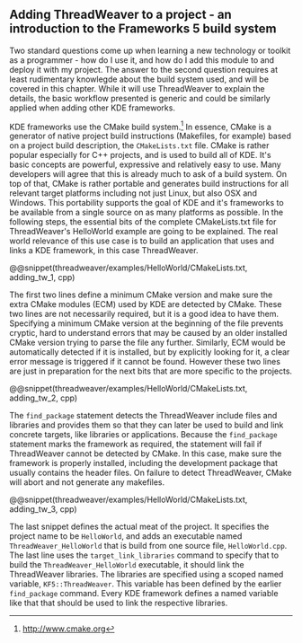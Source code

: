 ## Adding ThreadWeaver to a project - an introduction to the Frameworks 5 build system

Two standard questions come up when learning a new technology or toolkit as a programmer - how do I use it, and how do I add this module to and deploy it with my project. The answer to the second question requires at least rudimentary knowlegde about the build system used, and will be covered in this chapter. While it will use ThreadWeaver to explain the details, the basic workflow presented is generic and could be similarly applied when adding other KDE frameworks. 

KDE frameworks use the CMake build system.[^c] In essence, CMake is a generator of native project build instructions (Makefiles, for example) based on a project build description, the `CMakeLists.txt` file. CMake is rather popular especially for C++ projects, and is used to build all of KDE. It's basic concepts are powerful, expressive and relatively easy to use. Many developers will agree that this is already much to ask of a build system. On top of that, CMake is rather portable and generates build instructions for all relevant target platforms including not just Linux, but also OSX and Windows. This portability supports the goal of KDE and it's frameworks to be available from a single source on as many platforms as possible. In the following steps, the essential bits of the complete CMakeLists.txt file for ThreadWeaver's HelloWorld example are going to be explained. The real world relevance of this  use case is to build an application that uses and links a KDE framework, in this case ThreadWeaver. 

@@snippet(threadweaver/examples/HelloWorld/CMakeLists.txt, adding_tw_1, cpp)

The first two lines define a minimum CMake version and make sure the extra CMake modules (ECM) used by KDE are detected by CMake. These two lines are not necessarily required, but it is a good idea to have them. Specifying a minimum CMake version at the beginning of the file prevents cryptic, hard to understand errors that may be caused by an older installed CMake version trying to parse the file any further. Similarly, ECM would be automatically detected if it is installed, but by explicitly looking for it, a clear error message is triggered if it cannot be found. However these two lines are just in preparation for the next bits that are more specific to the projects.

@@snippet(threadweaver/examples/HelloWorld/CMakeLists.txt, adding_tw_2, cpp)

The `find_package` statement detects the ThreadWeaver include files and libraries and provides them so that they can later be used to build and link concrete targets, like libraries or applications. Because the `find_package` statement marks the framework as required, the statement will fail if ThreadWeaver cannot be detected by CMake. In this case, make sure the framework is properly installed, including the development package that usually contains the header files. On failure to detect ThreadWeaver, CMake will abort and not generate any makefiles. 

@@snippet(threadweaver/examples/HelloWorld/CMakeLists.txt, adding_tw_3, cpp)

The last snippet defines the actual meat of the project. It specifies the project name to be `HelloWorld`, and adds an executable named `ThreadWeaver_HelloWorld` that is build from one source file, `HelloWorld.cpp`. The last line uses the `target_link_libraries` command to specify that to build the `ThreadWeaver_HelloWorld` executable, it should link the ThreadWeaver libraries. The libraries are specified using a scoped named variable, `KF5::ThreadWeaver`. This variable has been defined by the earlier `find_package` command. Every KDE framework defines a named variable like that that should be used to link the respective libraries. 

[^c]: http://www.cmake.org
